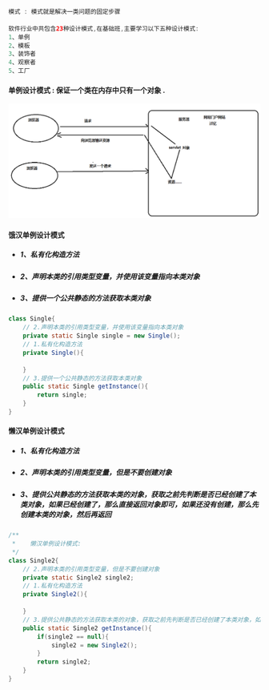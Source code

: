 ```java
模式 : 模式就是解决一类问题的固定步骤

软件行业中共包含23种设计模式,在基础班,主要学习以下五种设计模式:
1、单例
2、模板
3、装饰者
4、观察者
5、工厂
```

#### 单例设计模式 : 保证一个类在内存中只有一个对象 .

![](/assets/单例设计模式的需求.png)

#### 饿汉单例设计模式

* ##### 1、私有化构造方法
* ##### 2、声明本类的引用类型变量，并使用该变量指向本类对象
* ##### 3、提供一个公共静态的方法获取本类对象

```java
class Single{
    // 2.声明本类的引用类型变量，并使用该变量指向本类对象
    private static Single single = new Single();
    // 1.私有化构造方法
    private Single(){

    }
    // 3.提供一个公共静态的方法获取本类对象
    public static Single getInstance(){
        return single;
    }
}
```

#### 懒汉单例设计模式

* ##### 1、私有化构造方法
* ##### 2、声明本类的引用类型变量，但是不要创建对象
* ##### 3、提供公共静态的方法获取本类的对象，获取之前先判断是否已经创建了本类对象，如果已经创建了，那么直接返回对象即可，如果还没有创建，那么先创建本类的对象，然后再返回

```java
/**
 *    懒汉单例设计模式:
 */
class Single2{
    // 2.声明本类的引用类型变量，但是不要创建对象
    private static Single2 single2;
    // 1.私有化构造方法
    private Single2(){

    }
    // 3.提供公共静态的方法获取本类的对象，获取之前先判断是否已经创建了本类对象，如果已经创建了，那么直接返回对象即可，如果还没有创建，那么先创建本类的对象，然后再返回
    public static Single2 getInstance(){
        if(single2 == null){
            single2 = new Single2();
        }
        return single2;
    }
}
```



